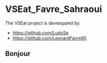 # VSEat_Favre_Sahraoui
The VSEat project is developped by:
  - https://github.com/LudoSa
  - https://github.com/LeonardFavre95
## Bonjour 
